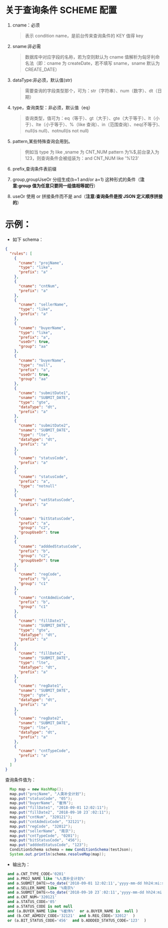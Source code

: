 # 关于查询条件 SCHEME 配置

1. cname：必须

   > 表示 condition name，是前台传来查询条件的 KEY 值得 key

2. sname:非必需

   > 数据库中对应字段的名称，若为空则默认为 cname 值解析为匈牙利命名法（即：cname 为 createDate，若不填写 sname，sname 默认为 CREATE_DATE）

3. dataType:非必须，默认值(str)

   > 需要查询的字段类型那个，可为：str（字符串）、num（数字）、dt（日期）

4. type，查询类型：非必须，默认值（eq）

   > 查询类型，值可为：eq（等于）、gt（大于）、gte（大于等于）、lt（小于）、lte（小于等于）、%（like 查询）、in（范围查询）、neq(不等于)、null(is null)、notnull(is not null)

5. pattern,某些特殊查询会用到。

   > 例如当 type 为 like ,sname 为 CNT_NUM pattern 为%\$,前台录入为 123，则查询条件会被组装为：and CNT_NUM like '%123'

6. prefix,查询条件表前缀

7. group,groupUseOr 分组生成(b=1 and/or a=1) 这种形式的条件（**注意:group 值为任意只要同一组值相等就行**）

8. useOr 使用 or 拼接条件而不是 and（**注意:查询条件是按 JSON 定义顺序拼接的**）

# 示例：

- 如下 schema：

```json
{
  "rules": [
    {
      "cname": "projName",
      "type": "like",
      "prefix": "a"
    },
    {
      "cname": "cntNum",
      "prefix": "a"
    },
    {
      "cname": "sellerName",
      "type": "like",
      "prefix": "a"
    },
    {
      "cname": "buyerName",
      "type": "like",
      "prefix": "a",
      "useOr": true,
      "group": "aa"
    },
    {
      "cname": "buyerName",
      "type": "null",
      "prefix": "a",
      "useOr": true,
      "group": "aa"
    },
    {
      "cname": "submitDate1",
      "sname": "SUBMIT_DATE",
      "type": "gte",
      "dataType": "dt",
      "prefix": "a"
    },
    {
      "cname": "submitDate2",
      "sname": "SUBMIT_DATE",
      "type": "lte",
      "dataType": "dt",
      "prefix": "a"
    },
    {
      "cname": "statusCode",
      "prefix": "a"
    },
    {
      "cname": "statusCode",
      "prefix": "a",
      "type": "notnull"
    },
    {
      "cname": "vatStatusCode",
      "prefix": "a"
    },
    {
      "cname": "bitStatusCode",
      "prefix": "a",
      "group": "c2",
      "groupUseOr": true
    },
    {
      "cname": "adddedStatusCode",
      "prefix": "b",
      "group": "c2",
      "groupUseOr": true
    },
    {
      "cname": "regCode",
      "prefix": "b",
      "group": "c1"
    },
    {
      "cname": "cntAdmdivCode",
      "prefix": "b",
      "group": "c1"
    },
    {
      "cname": "fillDate1",
      "sname": "SUBMIT_DATE",
      "type": "gte",
      "dataType": "dt",
      "prefix": "a"
    },
    {
      "cname": "fillDate2",
      "sname": "SUBMIT_DATE",
      "type": "lte",
      "dataType": "dt",
      "prefix": "a"
    },
    {
      "cname": "regDate1",
      "sname": "SUBMIT_DATE",
      "type": "gte",
      "dataType": "dt",
      "prefix": "a"
    },
    {
      "cname": "regDate2",
      "sname": "SUBMIT_DATE",
      "type": "lte",
      "dataType": "dt",
      "prefix": "a"
    },
    {
      "cname": "cntTypeCode",
      "prefix": "a"
    }
  ]
}
```

查询条件值为：

```java
  Map map = new HashMap();
  map.put("projName", "人类补全计划");
  map.put("statusCode", "05");
  map.put("buyerName", "崔伟");
  map.put("fillDate1", "2018-09-01 12:02:11");
  map.put("fillDate2", "2018-09-10 23`:02:11");
  map.put("cntNum", "320121");
  map.put("cntAdmdivCode", "32121");
  map.put("regCode", "32012");
  map.put("sellerName", "南京");
  map.put("cntTypeCode", "0201");
  map.put("bitStatusCode", "456");
  map.put("adddedStatusCode", "123");
  ConditionSchema schema = new ConditionSchema(testJson);
  System.out.println(schema.resolveMap(map));
```

- 输出为：

```SQL
 and a.CNT_TYPE_CODE='0201' 
 and a.PROJ_NAME like '%人类补全计划%' 
 and a.SUBMIT_DATE>=to_date('2018-09-01 12:02:11','yyyy-mm-dd hh24:mi:ss') 
 and a.SELLER_NAME like '%南京%' 
 and a.SUBMIT_DATE<=to_date('2018-09-10 23`:02:11','yyyy-mm-dd hh24:mi:ss') 
 and a.CNT_NUM='320121' 
 and a.STATUS_CODE='05' 
 and a.STATUS_CODE is not null
 and (a.BUYER_NAME like '%崔伟%'  or a.BUYER_NAME is  null ) 
 and (b.CNT_ADMDIV_CODE='32121'  and b.REG_CODE='32012'  ) 
 or (a.BIT_STATUS_CODE='456'  and b.ADDDED_STATUS_CODE='123'  ) 
```
